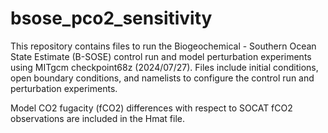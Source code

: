 # bsose_pco2_sensitivity
This repository contains files to run the Biogeochemical - Southern Ocean State Estimate (B-SOSE) control run and model perturbation experiments using MITgcm checkpoint68z (2024/07/27). Files include initial conditions, open boundary conditions, and namelists to configure the control run and perturbation experiments. 

Model CO2 fugacity (fCO2) differences with respect to SOCAT fCO2 observations are included in the Hmat file. 
